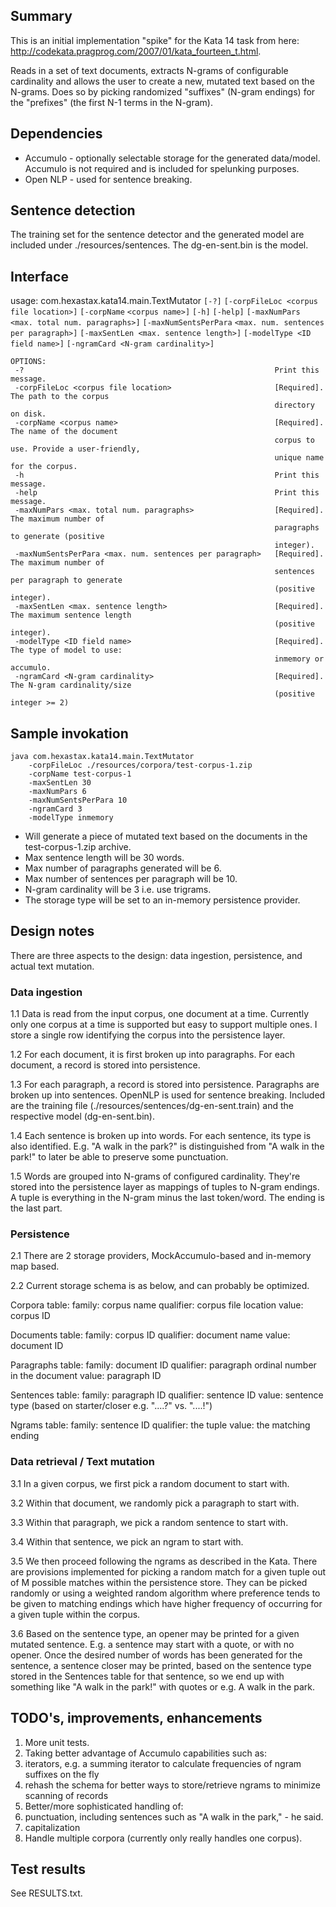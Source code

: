 ## Summary
This is an initial implementation "spike" for the Kata 14 task from here:
http://codekata.pragprog.com/2007/01/kata_fourteen_t.html.

Reads in a set of text documents, extracts N-grams of configurable cardinality and allows the user
to create a new, mutated text based on the N-grams. Does so by picking randomized "suffixes"
(N-gram endings) for the "prefixes" (the first N-1 terms in the N-gram).

## Dependencies
- Accumulo - optionally selectable storage for the generated data/model. Accumulo is not required and is
included for spelunking purposes.
- Open NLP - used for sentence breaking.

## Sentence detection
The training set for the sentence detector and the generated model are included under ./resources/sentences.
The dg-en-sent.bin is the model.

## Interface

usage: com.hexastax.kata14.main.TextMutator `[-?]` `[-corpFileLoc <corpus file location>]` `[-corpName`
        `<corpus name>]` `[-h]` `[-help]` `[-maxNumPars <max. total num. paragraphs>]` `[-maxNumSentsPerPara`
        `<max. num. sentences per paragraph>]` `[-maxSentLen <max. sentence length>]` `[-modelType <ID`
        `field name>]` `[-ngramCard <N-gram cardinality>]`

```
OPTIONS:
 -?                                                        Print this message.
 -corpFileLoc <corpus file location>                       [Required]. The path to the corpus
                                                           directory on disk.
 -corpName <corpus name>                                   [Required]. The name of the document
                                                           corpus to use. Provide a user-friendly,
                                                           unique name for the corpus.
 -h                                                        Print this message.
 -help                                                     Print this message.
 -maxNumPars <max. total num. paragraphs>                  [Required]. The maximum number of
                                                           paragraphs to generate (positive
                                                           integer).
 -maxNumSentsPerPara <max. num. sentences per paragraph>   [Required]. The maximum number of
                                                           sentences per paragraph to generate
                                                           (positive integer).
 -maxSentLen <max. sentence length>                        [Required]. The maximum sentence length
                                                           (positive integer).
 -modelType <ID field name>                                [Required]. The type of model to use:
                                                           inmemory or accumulo.
 -ngramCard <N-gram cardinality>                           [Required]. The N-gram cardinality/size
                                                           (positive integer >= 2)
```

## Sample invokation

```
java com.hexastax.kata14.main.TextMutator
    -corpFileLoc ./resources/corpora/test-corpus-1.zip
    -corpName test-corpus-1
    -maxSentLen 30
    -maxNumPars 6
    -maxNumSentsPerPara 10
    -ngramCard 3
    -modelType inmemory
```

* Will generate a piece of mutated text based on the documents in the test-corpus-1.zip archive.
* Max sentence length will be 30 words.
* Max number of paragraphs generated will be 6.
* Max number of sentences per paragraph will be 10.
* N-gram cardinality will be 3 i.e. use trigrams.
* The storage type will be set to an in-memory persistence provider.

## Design notes

There are three aspects to the design: data ingestion, persistence, and actual text mutation.

### Data ingestion

1.1 Data is read from the input corpus, one document at a time. Currently only one corpus at a time is supported but easy
to support multiple ones. I store a single row identifying the corpus into the persistence layer.

1.2 For each document, it is first broken up into paragraphs. For each document, a record is stored into persistence.

1.3 For each paragraph, a record is stored into persistence. Paragraphs are broken up into sentences. OpenNLP is used
for sentence breaking. Included are the training file (./resources/sentences/dg-en-sent.train) and the respective
model (dg-en-sent.bin).

1.4 Each sentence is broken up into words. For each sentence, its type is also identified. E.g. "A walk in the park?" is
distinguished from "A walk in the park!" to later be able to preserve some punctuation.

1.5 Words are grouped into N-grams of configured cardinality. They're stored into the persistence layer as mappings of
tuples to N-gram endings. A tuple is everything in the N-gram minus the last token/word. The ending is the last part.

### Persistence

2.1 There are 2 storage providers, MockAccumulo-based and in-memory map based.

2.2 Current storage schema is as below, and can probably be optimized.

Corpora table:
family: corpus name
qualifier: corpus file location
value: corpus ID

Documents table:
family: corpus ID
qualifier: document name
value: document ID

Paragraphs table:
family: document ID
qualifier: paragraph ordinal number in the document
value: paragraph ID

Sentences table:
family: paragraph ID
qualifier: sentence ID
value: sentence type (based on starter/closer e.g. "....?" vs. "....!")

Ngrams table:
family: sentence ID
qualifier: the tuple
value: the matching ending

### Data retrieval / Text mutation

3.1 In a given corpus, we first pick a random document to start with.

3.2 Within that document, we randomly pick a paragraph to start with.

3.3 Within that paragraph, we pick a random sentence to start with.

3.4 Within that sentence, we pick an ngram to start with.

3.5 We then proceed following the ngrams as described in the Kata. There are provisions implemented for picking
a random match for a given tuple out of M possible matches within the persistence store. They can be picked
randomly or using a weighted random algorithm where preference tends to be given to matching endings which have
higher frequency of occurring for a given tuple within the corpus.

3.6 Based on the sentence type, an opener may be printed for a given mutated sentence. E.g. a sentence may start
with a quote, or with no opener. Once the desired number of words has been generated for the sentence, a sentence
closer may be printed, based on the sentence type stored in the Sentences table for that sentence, so we end up
with something like "A walk in the park!" with quotes or e.g. A walk in the park.

## TODO's, improvements, enhancements

1. More unit tests.
2. Taking better advantage of Accumulo capabilities such as:
  1. iterators, e.g. a summing iterator to calculate frequencies of ngram suffixes on the fly
  2. rehash the schema for better ways to store/retrieve ngrams to minimize scanning of records
3. Better/more sophisticated handling of:
  1. punctuation, including sentences such as "A walk in the park," - he said.
  2. capitalization
4. Handle multiple corpora (currently only really handles one corpus).

## Test results

See RESULTS.txt.
